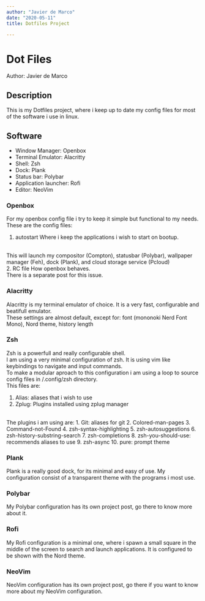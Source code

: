 ```yaml
---
author: "Javier de Marco"
date: "2020-05-11"
title: Dotfiles Project

---
```


# Dot Files

Author: Javier de Marco

## Description

This is my Dotfiles project, where i keep up to date my config files for most of the software i use
in linux.
<br>

## Software

* Window Manager: Openbox
* Terminal Emulator: Alacritty
* Shell: Zsh
* Dock: Plank
* Status bar: Polybar
* Application launcher: Rofi
* Editor: NeoVim

### Openbox

For my openbox config file i try to keep it simple but functional to my needs.
<br>
These are the config files:
1. autostart
Where i keep the applications i wish to start on bootup.
<br>
This will launch my compositor (Compton), statusbar (Polybar), wallpaper manager (Feh), dock (Plank), and cloud storage service (Pcloud)
<br>
2. RC file
How openbox behaves.
<br>
There is a separate post for this issue.

### Alacritty

Alacritty is my terminal emulator of choice. It is a very fast, configurable and beatifull emulator.
<br>
These settings are almost default, except for: font (mononoki Nerd Font Mono), Nord theme, history length

### Zsh

Zsh is a powerfull and really configurable shell.
<br>
I am using a very minimal configuration of zsh. It is using vim like keybindings to navigate and input commands.
<br>
To make a modular aproach to this configuration i am using a loop to source config files in /.config/zsh directory.
<br>
This files are:
1. Alias: aliases that i wish to use
2. Zplug: Plugins installed using zplug manager
<br>
The plugins i am using are:
1. Git: aliases for git
2. Colored-man-pages
3. Command-not-Found
4. zsh-syntax-highlighting
5. zsh-autosuggestions
6. zsh-history-substring-search
7. zsh-completions
8. zsh-you-should-use: recommends aliases to use
9. zsh-async
10. pure: prompt theme

### Plank

Plank is a really good dock, for its minimal and easy of use. My configuration consist of a transparent theme with the programs i most use.

### Polybar

My Polybar configuration has its own project post, go there to know more about it.

### Rofi

My Rofi configuration is a minimal one, where i spawn a small square in the middle of the screen to search and launch applications. It is configured to be shown with the Nord theme.

### NeoVim

NeoVim configuration has its own project post, go there if you want to know more about my NeoVim configuration.
